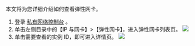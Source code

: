 本文将为您详细介绍如何查看弹性网卡。
1. 登录 [私有网络控制台](https://console.cloud.tencent.com/vpc) 。
2. 单击左侧目录中的【IP 与网卡】>【弹性网卡】，进入弹性网卡列表页。
![](https://main.qcloudimg.com/raw/4075af8d7e9655ab5306e5152e1a79ce.png)
3. 单击需要查看的实例 ID，即可进入详情页。
![](https://main.qcloudimg.com/raw/2b856965f8abc778cf1a53eb17d76171.png)
